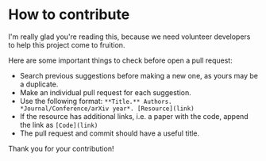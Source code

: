 # How to contribute

I'm really glad you're reading this, because we need volunteer developers to help this project come to fruition.

Here are some important things to check before open a pull request:

- Search previous suggestions before making a new one, as yours may be a duplicate.
- Make an individual pull request for each suggestion.
- Use the following format: `**Title.** Authors. *Journal/Conference/arXiv year*. [Resource](link)`
- If the resource has additional links, i.e. a paper with the code, append the link as `[Code](link)`
- The pull request and commit should have a useful title.

Thank you for your contribution!
